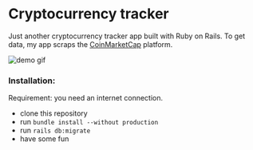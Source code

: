 # Cryptocurrency tracker

Just another cryptocurrency tracker app built with Ruby on Rails.
To get data, my app scraps the [CoinMarketCap](https://coinmarketcap.com/all/views/all/) platform.

![demo gif](https://media.giphy.com/media/51UolKBJq9be42w7mW/giphy.gif)

### Installation:

Requirement: you need an internet connection.

- clone this repository
- run `bundle install --without production`
- run `rails db:migrate`
- have some fun
